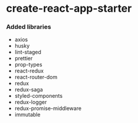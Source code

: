 # create-react-app-starter

### Added libraries
- axios
- husky
- lint-staged
- prettier
- prop-types
- react-redux
- react-router-dom
- redux
- redux-saga
- styled-components
- redux-logger
- redux-promise-middleware
- immutable